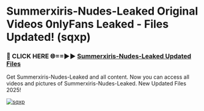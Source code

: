 # Summerxiris-Nudes-Leaked Original Videos 0nlyFans Leaked - Files Updated! (sqxp)

<h3>🔴 CLICK HERE 🌐==►► <a href="https://tinyurl.com/yc6ubb5a" rel="nofollow">Summerxiris-Nudes-Leaked Updated Files</a></h3>

Get Summerxiris-Nudes-Leaked and all content. Now you can access all videos and pictures of Summerxiris-Nudes-Leaked. New Updated Files 2025!

[![sqxp](https://i.imgur.com/7eu0CRL.gif)](https://tinyurl.com/yc6ubb5a)
